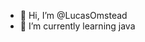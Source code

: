 - 👋 Hi, I’m @LucasOmstead
- 🌱 I’m currently learning java

<!---
LucasOmstead/LucasOmstead is a ✨ special ✨ repository because its `README.md` (this file) appears on your GitHub profile.
You can click the Preview link to take a look at your changes.
--->
